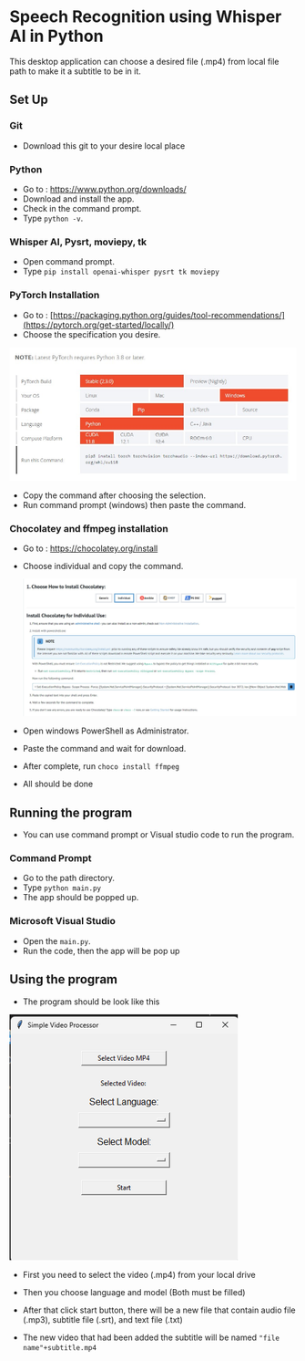 # Speech Recognition using Whisper AI in Python

This desktop application can choose a desired file (.mp4) from local file path to make it a subtitle to be in it.

## Set Up

### Git

* Download this git to your desire local place

### Python

* Go to : https://www.python.org/downloads/
* Download and install the app.
* Check in the command prompt.
* Type `python -v`.

### Whisper AI, Pysrt, moviepy, tk

* Open command prompt.
* Type `pip install openai-whisper pysrt tk moviepy`

### PyTorch Installation

* Go to : [https://packaging.python.org/guides/tool-recommendations/](https://pytorch.org/get-started/locally/)
* Choose the specification you desire.

![title](PyTorch.jpg)

* Copy the command after choosing the selection.
* Run command prompt (windows) then paste the command.

### Chocolatey and ffmpeg installation 

* Go to : https://chocolatey.org/install
* Choose individual and copy the command.

  ![title](Chocolatey.jpg)

* Open windows PowerShell as Administrator.
* Paste the command and wait for download.
* After complete, run `choco install ffmpeg`
* All should be done

## Running the program

* You can use command prompt or Visual studio code to run the program.
  
### Command Prompt
* Go to the path directory.
* Type `python main.py`
* The app should be popped up.

### Microsoft Visual Studio
* Open the `main.py`.
* Run the code, then the app will be pop up

## Using the program

* The program should be look like this
  
![type](Application.png)

* First you need to select the video (.mp4) from your local drive
* Then you choose language and model (Both must be filled)
  
* After that click start button, there will be a new file that contain audio file (.mp3), subtitle file (.srt), and text file (.txt)
* The new video that had been added the subtitle will be named `"file name"+subtitle.mp4`
